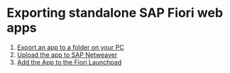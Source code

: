 # Exporting standalone SAP Fiori web apps

1. [Export an app to a folder on your PC](export_fiori_app.md)
2. [Upload the app to SAP Netweaver](deploy_on_netweaver.md)
3. [Add the App to the Fiori Launchpad](deploy_on_fiori_launchpad.md)
